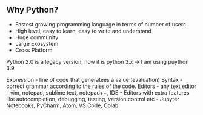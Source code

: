 ## Why Python?
- Fastest growing programming language in terms of number of users.
- High level, easy to learn, easy to write and understand
- Huge community
- Large Exosystem
- Cross Platform

Python 2.0 is a legacy version, now it is python 3.x -> I am using puython 3.9

Expression - line of code that generatees a value (evaluation)
Syntax - correct grammar according to the rules of the code.
Editors - any text editor - vim, notepad, sublime text, notepad++,
IDE - Editors with extra features like autocompletion, debugging, testing, version control etc - Jupyter Notebooks, PyCharm, Atom, VS Code, Colab
